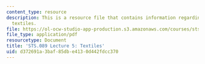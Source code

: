 ```yaml
---
content_type: resource
description: This is a resource file that contains information regarding lecture 5
  textiles.
file: https://ol-ocw-studio-app-production.s3.amazonaws.com/courses/sts-089-technology-and-innovation-in-africa-fall-2014/d372691a3baf85dbe4130d442fdcc370_MITSTS_089F14_Lecture5.pdf
file_type: application/pdf
resourcetype: Document
title: 'STS.089 Lecture 5: Textiles'
uid: d372691a-3baf-85db-e413-0d442fdcc370
---
```

